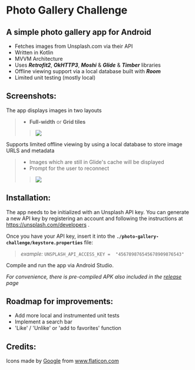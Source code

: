 # Photo Gallery Challenge

## A simple photo gallery app for Android

* Fetches images from Unsplash.com via their API
* Written in Kotlin
* MVVM Architecture
* Uses ***Retrofit2***, ***OkHTTP3***, ***Moshi*** & ***Glide*** & ***Timber*** libraries
* Offline viewing support via a local database built with ***Room***
* Limited unit testing (mostly local)

## Screenshots:

The app displays images in two layouts
> * **Full-width** or **Grid tiles**
> > ![](demo_1.gif)


Supports limited offline viewing by using a local database to store image URLS and metadata
> * Images which are still in Glide's cache will be displayed
> * Prompt for the user to reconnect
> > ![](demo_2.gif)


## Installation:

The app needs to be initialized with an Unsplash API key. You can generate a new API key by registering an account and following the instructions at https://unsplash.com/developers .

Once you have your API key, insert it into the **`./photo-gallery-challenge/keystore.properties`** file:


> *example:* `UNSPLASH_API_ACCESS_KEY =  "456789876545678909876543"`


Compile and run the app via Android Studio.

*For convenience, there is pre-compiled APK also included in the [release](https://github.com/akueisara/photo-gallery-challenge/releases) page*


## Roadmap for improvements:

* Add more local and instrumented unit tests
* Implement a search bar
* 'Like' / 'Unlike' or 'add to favorites' function

## Credits:

<div>Icons made by <a href="https://www.flaticon.com/authors/google" title="Google">Google</a> from <a href="https://www.flaticon.com/"title="Flaticon">www.flaticon.com</a></div>

